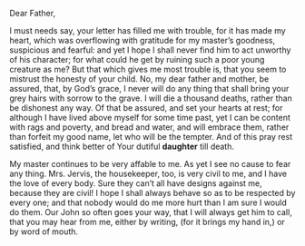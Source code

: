 Dear Father,

I must needs say, your letter has filled me with trouble, for it has made my heart, which was overflowing with gratitude for my master’s goodness, suspicious and fearful: and yet I hope I shall never find him to act unworthy of his character; for what could he get by ruining such a poor young creature as me? But that which gives me most trouble is, that you seem to mistrust the honesty of your child. No, my dear father and mother, be assured, that, by God’s grace, I never will do any thing that shall bring your grey hairs with sorrow to the grave. I will die a thousand deaths, rather than be dishonest any way. Of that be assured, and set your hearts at rest; for although I have lived above myself for some time past, yet I can be content with rags and poverty, and bread and water, and will embrace them, rather than forfeit my good name, let who will be the tempter. And of this pray rest satisfied, and think better of Your dutiful **daughter** till death.

My master continues to be very affable to me. As yet I see no cause to fear any thing. Mrs. Jervis, the housekeeper, too, is very civil to me, and I have the love of every body. Sure they can’t all have designs against me, because they are civil! I hope I shall always behave so as to be respected by every one; and that nobody would do me more hurt than I am sure I would do them. Our John so often goes your way, that I will always get him to call, that you may hear from me, either by writing, (for it brings my hand in,) or by word of mouth.
